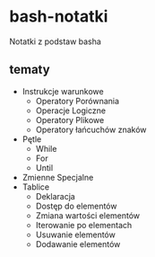 # bash-notatki

Notatki z podstaw basha

## tematy

- Instrukcje warunkowe
    - Operatory Porównania
    - Operacje Logiczne
    - Operatory Plikowe
    - Operatory łańcuchów znaków
- Pętle
    - While
    - For
    - Until
- Zmienne Specjalne
- Tablice
    - Deklaracja
    - Dostęp do elementów
    - Zmiana wartości elementów
    - Iterowanie po elementach
    - Usuwanie elementów
    - Dodawanie elementów